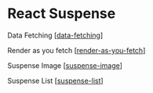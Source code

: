 # React Suspense

Data Fetching [[data-fetching]]

Render as you fetch [[render-as-you-fetch]]

Suspense Image [[suspense-image]]

Suspense List [[suspense-list]]

[//begin]: # "Autogenerated link references for markdown compatibility"
[data-fetching]: data-fetching.md "Simple Data Fetching"
[render-as-you-fetch]: render-as-you-fetch.md "Render as you Fetch"
[suspense-image]: suspense-image.md "Suspense Image"
[suspense-list]: suspense-list.md "Suspense List"
[//end]: # "Autogenerated link references"